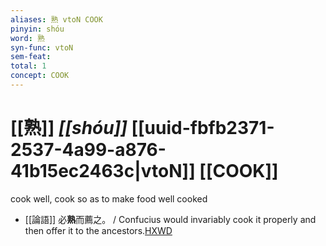 ```yaml
---
aliases: 熟 vtoN COOK
pinyin: shóu
word: 熟
syn-func: vtoN
sem-feat: 
total: 1
concept: COOK 
---
```

# [[熟]] *[[shóu]]*  [[uuid-fbfb2371-2537-4a99-a876-41b15ec2463c|vtoN]] [[COOK]]
cook well, cook so as to make food well cooked
 - [[論語]] 必**熟**而薦之。 / Confucius would invariably cook it properly and then offer it to the ancestors.[HXWD](https://hxwd.org/textview.html?location=KR1h0004_tls_010-35a.5)